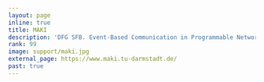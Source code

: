 ```yaml
---
layout: page
inline: true
title: MAKI
description: 'DFG SFB. Event-Based Communication in Programmable Networks. Adaptation, interaction and optimization of communication systems.'
rank: 99
image: support/maki.jpg
external_page: https://www.maki.tu-darmstadt.de/
past: true
---
```

